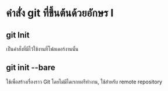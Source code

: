 # คำสั่ง git ที่ขึ้นต้นด้วยอักษร I
## git Init
เป็นคำสั่งที่มีไว้ใช้งานที่โฟลเดอร์งานนั้น
## git init --bare
ใช้เพื่อสร้างเรื่องราว Git โดยไม่มีไดเรกทอรีทำงาน, ใช้สำหรับ remote repository

